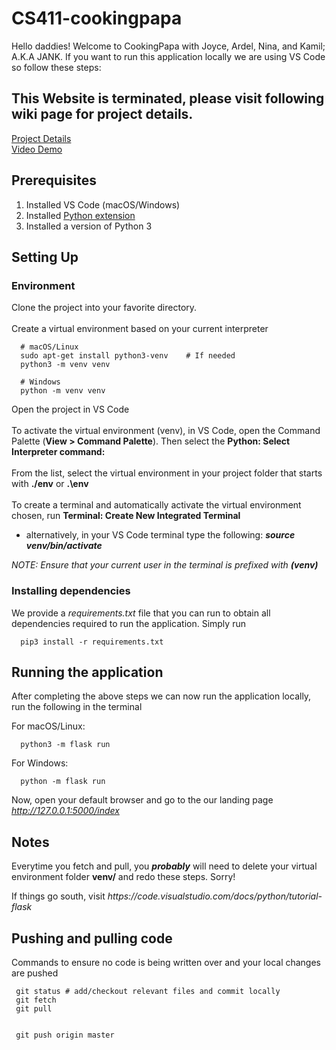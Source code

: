
# CS411-cookingpapa

<p>Hello daddies! Welcome to CookingPapa with Joyce, Ardel, Nina, and Kamil; A.K.A JANK. If you want to run this application locally we are using VS Code so follow these steps:</p>

## This Website is terminated, please visit following wiki page for project details.
<a href="https://wiki.illinois.edu/wiki/display/CS411AAFA20/JANK">Project Details</a>
<br/>
<a href="https://youtu.be/hgCRmwHxuJ4">Video Demo</a>

## Prerequisites
<ol>
  <li> Installed VS Code (macOS/Windows)
  <li> Installed <a href="https://marketplace.visualstudio.com/items?itemName=ms-python.python"> Python extension </a>
  <li> Installed a version of Python 3
</ol>

## Setting Up
### Environment
<p>Clone the project into your favorite directory.<br><br>
Create a virtual environment based on your current interpreter<br>

```
  # macOS/Linux
  sudo apt-get install python3-venv    # If needed
  python3 -m venv venv

  # Windows
  python -m venv venv
```

Open the project in VS Code<br><br>
To activate the virtual environment (venv), in VS Code, open the Command Palette (<b>View > Command Palette</b>). Then select the <b>Python: Select Interpreter command:</b><br><br>
From the list, select the virtual environment in your project folder that starts with <b>./env</b> or <b>.\env</b> <br><br>
To create a terminal and automatically activate the virtual environment chosen, run <b>Terminal: Create New Integrated Terminal</b></p>
<ul><li><p>alternatively, in your VS Code terminal type the following: <b><em>source venv/bin/activate</em></b></p></li></ul>
<p><i>NOTE: Ensure that your current user in the terminal is prefixed with <b>(venv)</b> </i></p>

### Installing dependencies
<p>We provide a <em>requirements.txt</em> file that you can run to obtain all dependencies required to run the application. Simply run

```
  pip3 install -r requirements.txt
```
</p>

## Running the application
<p>After completing the above steps we can now run the application locally, run the following in the terminal

For macOS/Linux:

```
  python3 -m flask run
```
For Windows:

```
  python -m flask run
```

Now, open your default browser and go to the our landing page <em>http://127.0.0.1:5000/index</em>
</p>

## Notes
<p>Everytime you fetch and pull, you <em><b>probably</b></em> will need to delete your virtual environment folder <b>venv/</b> and redo these steps. Sorry!</p>
<p>If things go south, visit <em>https://code.visualstudio.com/docs/python/tutorial-flask</em></p>

## Pushing and pulling code
<p> Commands to ensure no code is being written over and your local changes are pushed
  
 ``` 
  git status # add/checkout relevant files and commit locally
  git fetch 
  git pull
  
 ````
  
 ````
  git push origin master
 ````
</p>

